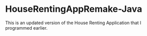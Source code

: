 # HouseRentingAppRemake-Java
This is an updated version of the House Renting Application that I programmed earlier.
